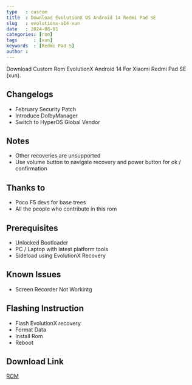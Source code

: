 ```yaml
---
type   : cusrom
title  : Download EvolutionX OS Android 14 Redmi Pad SE
slug   : evolutionx-a14-xun
date   : 2024-08-01
categories: [rom]
tags      : [xun]
keywords  : [Redmi Pad S]
author : 
---
```


Download Custom Rom EvolutionX Android 14 For Xiaomi Redmi Pad SE (xun).

## Changelogs
- February Security Patch
- Introduce DolbyManager
- Switch to HyperOS Global Vendor

## Notes
- Other recoveries are unsupported
- Use volume button to navigate recovery and power button for ok / confirmation

## Thanks to
- Poco F5 devs for base trees
- All the people who contribute in this rom

## Prerequisites
- Unlocked Bootloader
- PC / Laptop with latest platform tools
- Sideload using EvolutionX Recovery

## Known Issues
- Screen Recorder Not Workintg

## Flashing Instruction
- Flash EvolutionX recovery
- Format Data
- Install Rom
- Reboot

## Download Link
[ROM](https://dodyirawan85.github.io/custom/rom/2024/02/09/evolutionx-udc-xun.html)


